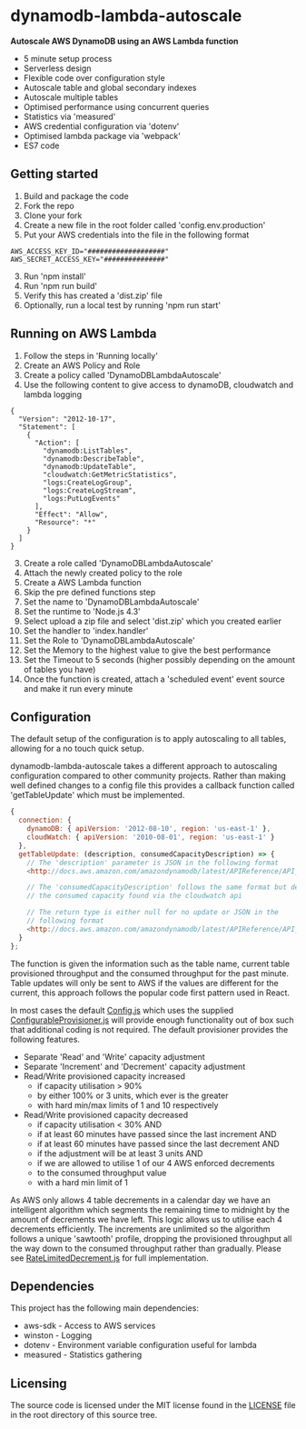 # dynamodb-lambda-autoscale
**Autoscale AWS DynamoDB using an AWS Lambda function**

+ 5 minute setup process
+ Serverless design
+ Flexible code over configuration style
+ Autoscale table and global secondary indexes
+ Autoscale multiple tables
+ Optimised performance using concurrent queries
+ Statistics via 'measured'
+ AWS credential configuration via 'dotenv'
+ Optimised lambda package via 'webpack'
+ ES7 code

## Getting started

1. Build and package the code
  1. Fork the repo
  2. Clone your fork
  3. Create a new file in the root folder called 'config.env.production'
  4. Put your AWS credentials into the file in the following format
  ~~~~
  AWS_ACCESS_KEY_ID="###################"
  AWS_SECRET_ACCESS_KEY="###############"
  ~~~~
  3. Run 'npm install'
  4. Run 'npm run build'
  5. Verify this has created a 'dist.zip' file
  6. Optionally, run a local test by running 'npm run start'

## Running on AWS Lambda

1. Follow the steps in 'Running locally'
2. Create an AWS Policy and Role
  1. Create a policy called 'DynamoDBLambdaAutoscale'
  2. Use the following content to give access to dynamoDB, cloudwatch and lambda logging
  ~~~~
  {
    "Version": "2012-10-17",
    "Statement": [
      {
        "Action": [
          "dynamodb:ListTables",
          "dynamodb:DescribeTable",
          "dynamodb:UpdateTable",
          "cloudwatch:GetMetricStatistics",
          "logs:CreateLogGroup",
          "logs:CreateLogStream",
          "logs:PutLogEvents"
        ],
        "Effect": "Allow",
        "Resource": "*"
      }
    ]
  }
  ~~~~
  3. Create a role called 'DynamoDBLambdaAutoscale'
  4. Attach the newly created policy to the role
3. Create a AWS Lambda function
  1. Skip the pre defined functions step
  2. Set the name to 'DynamoDBLambdaAutoscale'
  3. Set the runtime to 'Node.js 4.3'
  4. Select upload a zip file and select 'dist.zip' which you created earlier
  5. Set the handler to 'index.handler'
  6. Set the Role to 'DynamoDBLambdaAutoscale'
  7. Set the Memory to the highest value to give the best performance
  8. Set the Timeout to 5 seconds (higher possibly depending on the amount of tables you have)
  9. Once the function is created, attach a 'scheduled event' event source and make it run every minute

## Configuration

The default setup of the configuration is to apply autoscaling to all tables,
allowing for a no touch quick setup.

dynamodb-lambda-autoscale takes a different approach to autoscaling
configuration compared to other community projects.  Rather than making well
defined changes to a config file this provides a callback function called
'getTableUpdate' which must be implemented.

```javascript
{
  connection: {
    dynamoDB: { apiVersion: '2012-08-10', region: 'us-east-1' },
    cloudWatch: { apiVersion: '2010-08-01', region: 'us-east-1' }
  },
  getTableUpdate: (description, consumedCapacityDescription) => {
    // The 'description' parameter is JSON in the following format
    <http://docs.aws.amazon.com/amazondynamodb/latest/APIReference/API_DescribeTable.html#API_DescribeTable_ResponseSyntax>

    // The 'consumedCapacityDescription' follows the same format but details
    // the consumed capacity found via the cloudwatch api

    // The return type is either null for no update or JSON in the
    // following format
    <http://docs.aws.amazon.com/amazondynamodb/latest/APIReference/API_UpdateTable.html#API_UpdateTable_ResponseSyntax>
  }
};
```

The function is given the information such as the table name, current table
provisioned throughput and the consumed throughput for the past minute.
Table updates will only be sent to AWS if the values are different for the
current, this approach follows the popular code first pattern used in React.

In most cases the default [Config.js](./src/Config.js) which uses the supplied
[ConfigurableProvisioner.js](./src/ConfigurableProvisioner.js) will provide
enough functionality out of box such that additional coding is not required.
The default provisioner provides the following features.

- Separate 'Read' and 'Write' capacity adjustment
- Separate 'Increment' and 'Decrement' capacity adjustment
- Read/Write provisioned capacity increased
  - if capacity utilisation > 90%
  - by either 100% or 3 units, which ever is the greater
  - with hard min/max limits of 1 and 10 respectively
- Read/Write provisioned capacity decreased
  - if capacity utilisation < 30% AND
  - if at least 60 minutes have passed since the last increment AND
  - if at least 60 minutes have passed since the last decrement AND
  - if the adjustment will be at least 3 units AND
  - if we are allowed to utilise 1 of our 4 AWS enforced decrements
  - to the consumed throughput value
  - with a hard min limit of 1

As AWS only allows 4 table decrements in a calendar day we have an intelligent
algorithm which segments the remaining time to midnight by the amount of
decrements we have left.  This logic allows us to utilise each 4 decrements
efficiently.  The increments are unlimited so the algorithm follows a unique
'sawtooth' profile, dropping the provisioned throughput all the way down to
the consumed throughput rather than gradually.  Please see
[RateLimitedDecrement.js](./src/RateLimitedDecrement.js) for full
implementation.

## Dependencies

This project has the following main dependencies:
+ aws-sdk - Access to AWS services
+ winston - Logging
+ dotenv - Environment variable configuration useful for lambda
+ measured - Statistics gathering

## Licensing

The source code is licensed under the MIT license found in the
[LICENSE](LICENSE) file in the root directory of this source tree.
